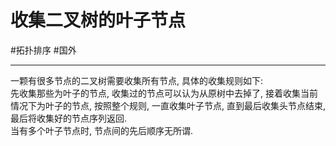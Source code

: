 # 收集二叉树的叶子节点

#拓扑排序 
#国外 

---


一颗有很多节点的二叉树需要收集所有节点, 具体的收集规则如下:   
先收集那些为叶子的节点, 收集过的节点可以认为从原树中去掉了, 接着收集当前情况下为叶子的节点, 
按照整个规则, 一直收集叶子节点, 直到最后收集头节点结束, 最后将收集好的节点序列返回.  
当有多个叶子节点时, 节点间的先后顺序无所谓.   
